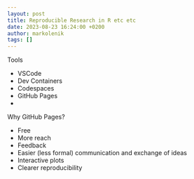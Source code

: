 ```yaml
---
layout: post
title: Reproducible Research in R etc etc
date: 2023-08-23 16:24:00 +0200
author: markolenik
tags: []
---
```


Tools
* VSCode
* Dev Containers
* Codespaces
* GitHub Pages
* 



Why GitHub Pages?
* Free
* More reach
* Feedback
* Easier (less formal) communication and exchange of ideas
* Interactive plots
* Clearer reproducibility
